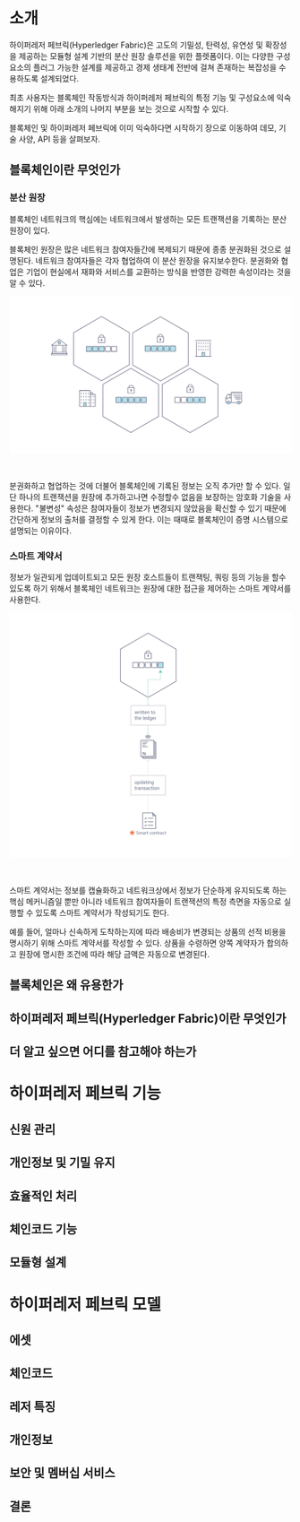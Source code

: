 # 소개
하이퍼레저 페브릭(Hyperledger Fabric)은 고도의 기밀성, 탄력성, 유연성 및 확장성을 제공하는 모듈형 설계 기반의 분산 원장 솔루션을 위한 플렛폼이다. 이는 다양한 구성요소의 플러그 가능한 설계를 제공하고 경제 생태계 전반에 걸쳐 존재하는 복잡성을 수용하도록 설계되었다.

최초 사용자는 블록체인 작동방식과 하이퍼레저 페브릭의 특정 기능 및 구성요소에 익숙해지기 위해 아래 소개의 나머지 부분을 보는 것으로 시작할 수 있다.

블록체인 및 하이퍼레저 페브릭에 이미 익숙하다면 시작하기 장으로 이동하여 데모, 기술 사양, API 등을 살펴보자.

## 블록체인이란 무엇인가

### 분산 원장
블록체인 네트워크의 핵심에는 네트워크에서 발생하는 모든 트랜잭션을 기록하는 분산 원장이 있다.

블록체인 원장은 많은 네트워크 참여자들간에 복제되기 때문에 종종 분권화된 것으로 설명된다. 네트워크 참여자들은 각자 협업하여 이 분산 원장을 유지보수한다. 분권화와 협업은 기업이 현실에서 재화와 서비스를 교환하는 방식을 반영한 강력한 속성이라는 것을 알 수 있다.

<p align="center">
  <img src=".images/03-1.png"/>
</p>
<br/>

분권화하고 협업하는 것에 더불어 블록체인에 기록된 정보는 오직 추가만 할 수 있다. 일단 하나의 트랜잭션을 원장에 추가하고나면 수정할수 없음을 보장하는 암호화 기술을 사용한다. "불변성" 속성은 참여자들이 정보가 변경되지 않았음을 확신할 수 있기 때문에 간단하게 정보의 출처를 결정할 수 있게 한다. 이는 때때로 블록체인이 증명 시스템으로 설명되는 이유이다.

### 스마트 계약서
정보가 일관되게 업데이트되고 모든 원장 호스트들이 트랜잭팅, 쿼링 등의 기능을 할수 있도록 하기 위해서 블록체인 네트워크는 원장에 대한 접근을 제어하는 스마트 계약서를 사용한다.

<p align="center">
  <img src=".images/03-2.png"/>
</p>
<br/>

스마트 계약서는 정보를 캡슐화하고 네트워크상에서 정보가 단순하게 유지되도록 하는 핵심 메커니즘일 뿐만 아니라 네트워크 참여자들이 트랜잭션의 특정 측면을 자동으로 실행할 수 있도록 스마트 계약서가 작성되기도 한다.

예를 들어, 얼마나 신속하게 도착하는지에 따라 배송비가 변경되는 상품의 선적 비용을 명시하기 위해 스마트 계약서를 작성할 수 있다. 상품을 수령하면 양쪽 계약자가 합의하고 원장에 명시한 조건에 따라 해당 금액은 자동으로 변경된다.

## 블록체인은 왜 유용한가

## 하이퍼레저 페브릭(Hyperledger Fabric)이란 무엇인가

## 더 알고 싶으면 어디를 참고해야 하는가

# 하이퍼레저 페브릭 기능

## 신원 관리

## 개인정보 및 기밀 유지

## 효율적인 처리

## 체인코드 기능

## 모듈형 설계

# 하이퍼레저 페브릭 모델

## 에셋

## 체인코드

## 레저 특징

## 개인정보

## 보안 및 멤버십 서비스

## 결론
